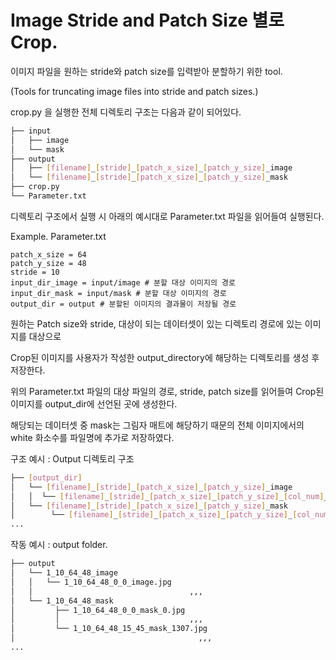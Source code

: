 # Image Stride and Patch Size 별로 Crop.

이미지 파일을 원하는 stride와 patch size를 입력받아 분할하기 위한 tool. 

(Tools for truncating image files into stride and patch sizes.)

crop.py 을 실행한 전체 디렉토리 구조는 다음과 같이 되어있다.
```bash
├── input
│   ├── image
│   └── mask
├── output
│   ├── [filename]_[stride]_[patch_x_size]_[patch_y_size]_image
│   └── [filename]_[stride]_[patch_x_size]_[patch_y_size]_mask
├── crop.py
└── Parameter.txt
``` 

디렉토리 구조에서 실행 시 아래의 예시대로 Parameter.txt 파일을 읽어들여 실행된다.

Example. Parameter.txt
```
patch_x_size = 64
patch_y_size = 48
stride = 10
input_dir_image = input/image # 분할 대상 이미지의 경로
input_dir_mask = input/mask # 분할 대상 이미지의 경로
output_dir = output # 분할된 이미지의 결과물이 저장될 경로
```
원하는 Patch size와 stride, 대상이 되는 데이터셋이 있는 디렉토리 경로에 있는 이미지를 대상으로 

Crop된 이미지를 사용자가 작성한 output_directory에 해당하는 디렉토리를  생성 후 저장한다.

위의 Parameter.txt 파일의 대상 파일의 경로, stride, patch size를 읽어들여 Crop된 이미지를 output_dir에 선언된 곳에 생성한다.

해당되는 데이터셋 중 mask는 그림자 매트에 해당하기 때문의 전체 이미지에서의 white 화소수를 파일명에 추가로 저장하였다.

구조 예시 : Output 디렉토리 구조
```bash
├── [output_dir]
│   └── [filename]_[stride]_[patch_x_size]_[patch_y_size]_image
│   │  └── [filename]_[stride]_[patch_x_size]_[patch_y_size]_[col_num]_[row_num]_image.[Original filename extension]
│   └── [filename]_[stride]_[patch_x_size]_[patch_y_size]_mask
│        └── [filename]_[stride]_[patch_x_size]_[patch_y_size]_[col_num]_[row_num]_mask_[num_white_pixel].[Original filename extension]
...
``` 

작동 예시 : output folder.
```bash
├── output
│   └── 1_10_64_48_image
│   │   └── 1_10_64_48_0_0_image.jpg
│   │                                   ,,,
│   └── 1_10_64_48_mask
│         ├── 1_10_64_48_0_0_mask_0.jpg
│         │                             ,,,
│         └── 1_10_64_48_15_45_mask_1307.jpg
│                                         ,,,
...
``` 
